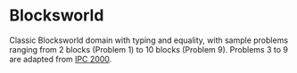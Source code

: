 # Blocksworld

Classic Blocksworld domain with typing and equality, with sample problems ranging from 2 blocks (Problem 1) to 10 blocks (Problem 9). Problems 3 to 9 are adapted from [IPC 2000](https://github.com/potassco/pddl-instances/tree/master/ipc-2000).
